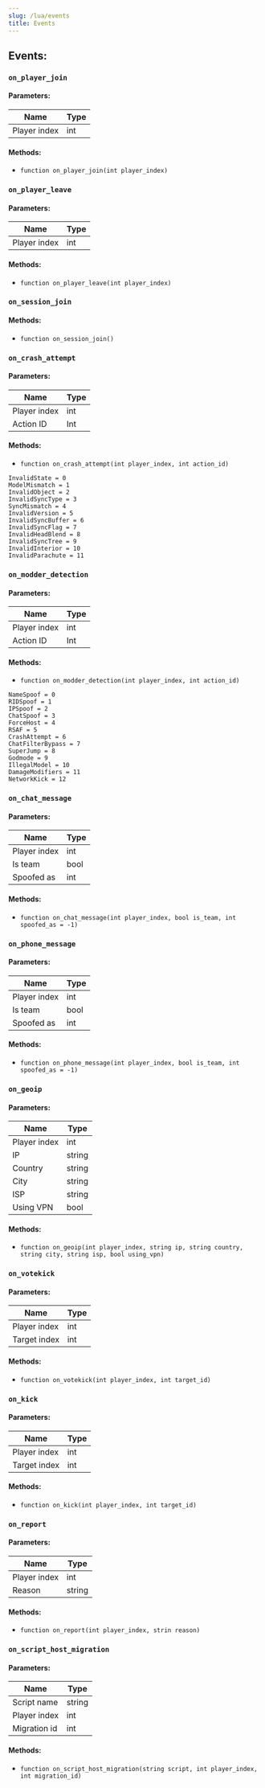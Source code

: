 ```yaml
---
slug: /lua/events
title: Events
---
```


## Events:

### `on_player_join`

#### Parameters:

| Name         | Type |
| ------------ | ---- |
| Player index | int  |

#### Methods:

* `function on_player_join(int player_index)`

### `on_player_leave`

#### Parameters:

| Name         | Type |
| ------------ | ---- |
| Player index | int  |

#### Methods:

* `function on_player_leave(int player_index)`

### `on_session_join`

#### Methods:

* `function on_session_join()`

### `on_crash_attempt`

#### Parameters:

| Name         | Type |
| ------------ | ---- |
| Player index | int  |
| Action ID    | Int  |

#### Methods:

* `function on_crash_attempt(int player_index, int action_id)`

```ebnf
InvalidState = 0
ModelMismatch = 1
InvalidObject = 2
InvalidSyncType = 3
SyncMismatch = 4
InvalidVersion = 5
InvalidSyncBuffer = 6
InvalidSyncFlag = 7
InvalidHeadBlend = 8
InvalidSyncTree = 9
InvalidInterior = 10
InvalidParachute = 11
```

### `on_modder_detection`

#### Parameters:

| Name         | Type |
| ------------ | ---- |
| Player index | int  |
| Action ID    | Int  |

#### Methods:

* `function on_modder_detection(int player_index, int action_id)`

```ebnf
NameSpoof = 0
RIDSpoof = 1
IPSpoof = 2
ChatSpoof = 3
ForceHost = 4
RSAF = 5
CrashAttempt = 6
ChatFilterBypass = 7
SuperJump = 8
Godmode = 9
IllegalModel = 10
DamageModifiers = 11
NetworkKick = 12
```

### `on_chat_message`

#### Parameters:

| Name         | Type |
| ------------ | ---- |
| Player index | int  |
| Is team      | bool |
| Spoofed as   | int  |

#### Methods:

* `function on_chat_message(int player_index, bool is_team, int spoofed_as = -1)`

### `on_phone_message`

#### Parameters:

| Name         | Type |
| ------------ | ---- |
| Player index | int  |
| Is team      | bool |
| Spoofed as   | int  |

#### Methods:

* `function on_phone_message(int player_index, bool is_team, int spoofed_as = -1)`

### `on_geoip`

#### Parameters:

| Name         | Type   |
| ------------ | ------ |
| Player index | int    |
| IP           | string |
| Country      | string |
| City         | string |
| ISP          | string |
| Using VPN    | bool   |

#### Methods:

* `function on_geoip(int player_index, string ip, string country, string city, string isp, bool using_vpn)`

### `on_votekick`

#### Parameters:

| Name         | Type |
| ------------ | ---- |
| Player index | int  |
| Target index | int  |

#### Methods:

* `function on_votekick(int player_index, int target_id)`

### `on_kick`

#### Parameters:

| Name         | Type |
| ------------ | ---- |
| Player index | int  |
| Target index | int  |

#### Methods:

* `function on_kick(int player_index, int target_id)`

### `on_report`

#### Parameters:

| Name         | Type   |
| ------------ | ------ |
| Player index | int    |
| Reason       | string |

#### Methods:

* `function on_report(int player_index, strin reason)`

### `on_script_host_migration`

#### Parameters:

| Name         | Type   |
| ------------ | ------ |
| Script name  | string |
| Player index | int    |
| Migration id | int    |

#### Methods:

* `function on_script_host_migration(string script, int player_index, int migration_id)`